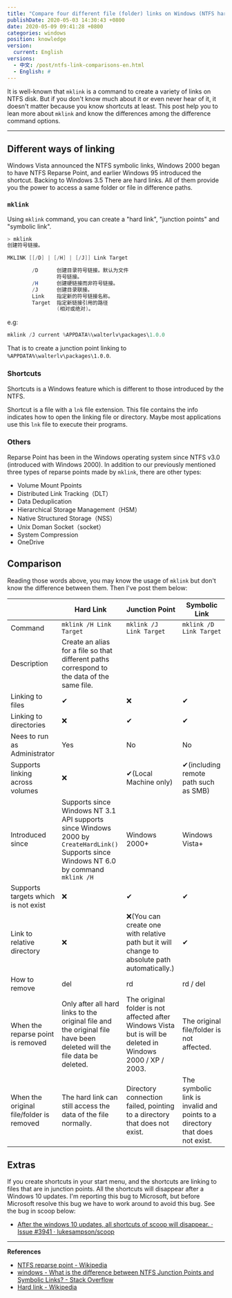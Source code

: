 ```yaml
---
title: "Compare four different file (folder) links on Windows (NTFS hard links, junction points, symbolic links, and well-known shortcuts)"
publishDate: 2020-05-03 14:30:43 +0800
date: 2020-05-09 09:41:28 +0800
categories: windows
position: knowledge
version:
  current: English
versions:
  - 中文: /post/ntfs-link-comparisons-en.html
  - English: #
---
```


It is well-known that `mklink` is a command to create a variety of links on NTFS disk. But if you don't know much about it or even never hear of it, it doesn't matter because you know shortcuts at least. This post help you to lean more about `mklink` and know the differences among the difference command options.

---

<div id="toc"></div>

## Different ways of linking

Windows Vista announced the NTFS symbolic links, Windows 2000 began to have NTFS Reparse Point, and earlier Windows 95 introduced the shortcut. Backing to Windows 3.5 There are hard links. All of them provide you the power to access a same folder or file in difference paths.

### `mklink`

Using `mklink` command, you can create a "hard link", "junction points" and "symbolic link".

```powershell
> mklink
创建符号链接。

MKLINK [[/D] | [/H] | [/J]] Link Target

        /D      创建目录符号链接。默认为文件
                符号链接。
        /H      创建硬链接而非符号链接。
        /J      创建目录联接。
        Link    指定新的符号链接名称。
        Target  指定新链接引用的路径
                (相对或绝对)。
```

e.g:

```powershell
mklink /J current %APPDATA%\walterlv\packages\1.0.0
```

That is to create a junction point linking to `%APPDATA%\walterlv\packages\1.0.0`.

### Shortcuts

Shortcuts is a Windows feature which is different to those introduced by the NTFS.

Shortcut is a file with a `lnk` file extension. This file contains the info indicates how to open the linking file or directory. Maybe most applications use this `lnk` file to execute their programs.

### Others

Reparse Point has been in the Windows operating system since NTFS v3.0 (introduced with Windows 2000). In addition to our previously mentioned three types of reparse points made by `mklink`, there are other types:

- Volume Mount Ppoints
- Distributed Link Tracking（DLT）
- Data Deduplication
- Hierarchical Storage Management（HSM）
- Native Structured Storage（NSS）
- Unix Doman Socket（socket）
- System Compression
- OneDrive

## Comparison

Reading those words above, you may know the usage of `mklink` but don't know the difference between them. Then I've post them below:

|                                          | Hard Link                                                    | Junction Point                                               | Symbolic Link                                                |
| ---------------------------------------- | ------------------------------------------------------------ | ------------------------------------------------------------ | ------------------------------------------------------------ |
| Command                                  | `mklink /H Link Target`                                      | `mklink /J Link Target`                                      | `mklink /D Link Target`                                      |
| Description                              | Create an alias for a file so that different paths correspond to the data of the same file. |                                                              |                                                              |
| Linking to files                         | ✔                                                            | ❌                                                            | ✔                                                            |
| Linking to directories                   | ❌                                                            | ✔                                                            | ✔                                                            |
| Nees to run as Administrator             | Yes                                                          | No                                                           | No                                                           |
| Supports linking across volumes          | ❌                                                            | ✔(Local Machine only)                                        | ✔(including remote path such as SMB)                         |
| Introduced since                         | Supports since Windows NT 3.1<br/>API supports since Windows 2000 by `CreateHardLink()`<br/>Supports since Windows NT 6.0 by command `mklink /H` | Windows 2000+                                                | Windows Vista+                                               |
| Supports targets which is not exist      | ❌                                                            | ✔                                                            | ✔                                                            |
| Link to relative directory               | ❌                                                            | ❌(You can create one with relative path but it will change to absolute path automatically.) | ✔                                                            |
| How to remove                            | del                                                          | rd                                                           | rd / del                                                     |
| When the reparse point is removed        | Only after all hard links to the original file and the original file have been deleted will the file data be deleted. | The original folder is not affected after Windows Vista but is will be deleted in Windows 2000 / XP / 2003. | The original file/folder is not affected.                    |
| When the original file/folder is removed | The hard link can still access the data of the file normally. | Directory connection failed, pointing to a directory that does not exist. | The symbolic link is invalid and points to a directory that does not exist. |

## Extras

If you create shortcuts in your start menu, and the shortcuts are linking to files that are in junction points. All the shortcuts will disappear after a Windows 10 updates. I'm reporting this bug to Microsoft, but before Microsoft resolve this bug we have to work around to avoid this bug. See the bug in scoop below:

- [After the windows 10 updates, all shortcuts of scoop will disappear. · Issue #3941 · lukesampson/scoop](https://github.com/lukesampson/scoop/issues/3941)

---

**References**

- [NTFS reparse point - Wikipedia](https://en.wikipedia.org/wiki/NTFS_reparse_point)
- [windows - What is the difference between NTFS Junction Points and Symbolic Links? - Stack Overflow](https://stackoverflow.com/questions/9042542/what-is-the-difference-between-ntfs-junction-points-and-symbolic-links)
- [Hard link - Wikipedia](https://en.wikipedia.org/wiki/Hard_link)
